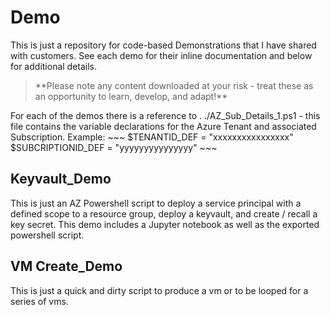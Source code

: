 # Demo
This is just a repository for code-based Demonstrations that I have shared with customers.
See each demo for their inline documentation and below for additional details. 
<blockquote>
      **Please note any content downloaded at your risk - treat these as an opportunity to learn, develop, and adapt!**
</blockquote>
For each of the demos there is a reference to . ./AZ_Sub_Details_1.ps1 - this file contains the variable declarations for the Azure Tenant and associated Subscription.
Example:
~~~
$TENANTID_DEF       = "xxxxxxxxxxxxxxxx"
$SUBCRIPTIONID_DEF  = "yyyyyyyyyyyyyyy"
~~~

## Keyvault_Demo
This is just an AZ Powershell script to deploy a service principal with a defined scope to a resource group, deploy a keyvault, and create / recall a key secret.
This demo includes a Jupyter notebook as well as the exported powershell script.

## VM Create_Demo
This is just a quick and dirty script to produce a vm or to be looped for a series of vms.


